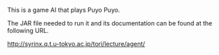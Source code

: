 This is a game AI that plays Puyo Puyo.

The JAR file needed to run it and its documentation can be found at the following URL.

http://syrinx.q.t.u-tokyo.ac.jp/tori/lecture/agent/
